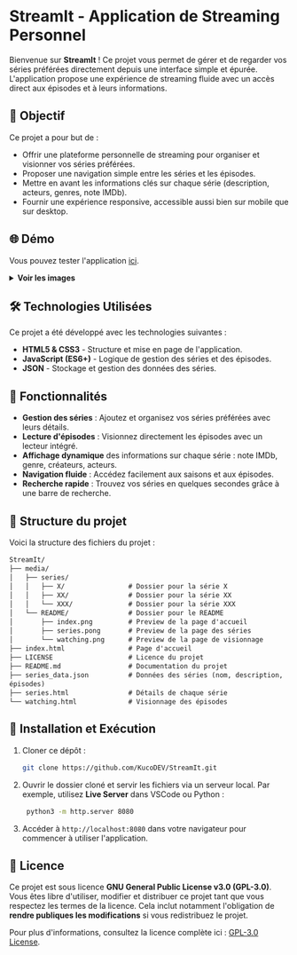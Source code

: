 # StreamIt - Application de Streaming Personnel

Bienvenue sur **StreamIt** ! Ce projet vous permet de gérer et de regarder vos séries préférées directement depuis une interface simple et épurée. L'application propose une expérience de streaming fluide avec un accès direct aux épisodes et à leurs informations.

## 🎯 Objectif

Ce projet a pour but de :

- Offrir une plateforme personnelle de streaming pour organiser et visionner vos séries préférées.
- Proposer une navigation simple entre les séries et les épisodes.
- Mettre en avant les informations clés sur chaque série (description, acteurs, genres, note IMDb).
- Fournir une expérience responsive, accessible aussi bien sur mobile que sur desktop.

## 🌐 Démo

Vous pouvez tester l'application [ici](https://www.matheo-pichotmoise.fr/StreamIt).


<details>
<summary><strong>Voir les images</strong></summary>

## Page d'accueil
<img src="media/README/index.png" alt="Page d'accueil" />

## Page des séries
<img src="media/README/series.png" alt="Page des séries" />

## Page de stream
<img src="media/README/watching.png" alt="Page de stream" />
</details>

## 🛠 Technologies Utilisées

Ce projet a été développé avec les technologies suivantes :

- **HTML5 & CSS3** - Structure et mise en page de l'application.
- **JavaScript (ES6+)** - Logique de gestion des séries et des épisodes.
- **JSON** - Stockage et gestion des données des séries.

## 📌 Fonctionnalités

- **Gestion des séries** : Ajoutez et organisez vos séries préférées avec leurs détails.
- **Lecture d'épisodes** : Visionnez directement les épisodes avec un lecteur intégré.
- **Affichage dynamique** des informations sur chaque série : note IMDb, genre, créateurs, acteurs.
- **Navigation fluide** : Accédez facilement aux saisons et aux épisodes.
- **Recherche rapide** : Trouvez vos séries en quelques secondes grâce à une barre de recherche.

## 📂 Structure du projet

Voici la structure des fichiers du projet :

```
StreamIt/
├── media/
│   ├── series/
│   │   ├── X/                # Dossier pour la série X
│   │   ├── XX/               # Dossier pour la série XX
│   │   └── XXX/              # Dossier pour la série XXX
│   └── README/               # Dossier pour le README
│       ├── index.png         # Preview de la page d'accueil
│       ├── series.pong       # Preview de la page des séries
│       └── watching.png      # Preview de la page de visionnage
├── index.html                # Page d'accueil
├── LICENSE                   # Licence du projet
├── README.md                 # Documentation du projet
├── series_data.json          # Données des séries (nom, description, épisodes)
├── series.html               # Détails de chaque série
└── watching.html             # Visionnage des épisodes
````

## 🚀 Installation et Exécution

1. Cloner ce dépôt :
   ```bash
   git clone https://github.com/KucoDEV/StreamIt.git
    ```

2. Ouvrir le dossier cloné et servir les fichiers via un serveur local. Par exemple, utilisez **Live Server** dans VSCode ou Python :
   ```bash
    python3 -m http.server 8080
    ```

3. Accéder à `http://localhost:8080` dans votre navigateur pour commencer à utiliser l'application.

## 📜 Licence

Ce projet est sous licence **GNU General Public License v3.0 (GPL-3.0)**.
Vous êtes libre d'utiliser, modifier et distribuer ce projet tant que vous respectez les termes de la licence.
Cela inclut notamment l'obligation de **rendre publiques les modifications** si vous redistribuez le projet.

Pour plus d'informations, consultez la licence complète ici : [GPL-3.0 License](https://www.gnu.org/licenses/gpl-3.0.html).